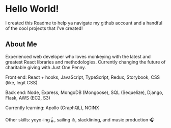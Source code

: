 # Hello World! 

I created this Readme to help ya navigate my github account and a handful of the cool projects that I've created!

## About Me

Experienced web developer who loves monkeying with the latest and greatest React libraries and methodologies. Currently changing the future of charitable giving with Just One Penny.

Front end: React + hooks, JavaScript, TypeScript, Redux, Storybook, CSS (like, legit CSS)

Back end: Node, Express, MongoDB (Mongoose), SQL (Sequelize), Django, Flask, AWS (EC2, S3)

Currently learning: Apollo (GraphQL), NGINX

Other skills: yoyo-ing🪀, sailing ⛵️, slacklining, and music production 🎧 



<!--
**Cakeday/Cakeday** is a ✨ _special_ ✨ repository because its `README.md` (this file) appears on your GitHub profile.

Here are some ideas to get you started:

- 🔭 I’m currently working on ...
- 🌱 I’m currently learning ...
- 👯 I’m looking to collaborate on ...
- 🤔 I’m looking for help with ...
- 💬 Ask me about ...
- 📫 How to reach me: ...
- 😄 Pronouns: ...
- ⚡ Fun fact: ...
-->
